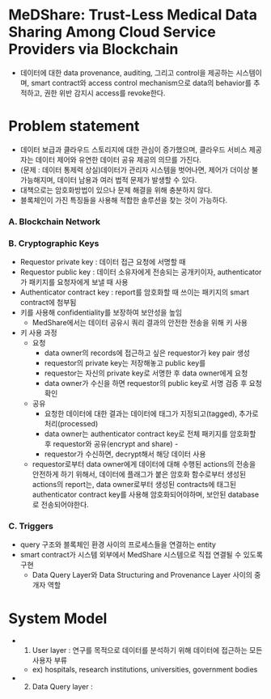 # MeDShare: Trust-Less Medical Data Sharing Among Cloud Service Providers via Blockchain
- 데이터에 대한 data provenance, auditing, 그리고 control을 제공하는 시스템이며, smart contract와 access control mechanism으로 data의 behavior를 추적하고, 권한 위반 감지시 access를 revoke한다.
# Problem statement
- 데이터 보급과 클라우드 스토리지에 대한 관심이 증가했으며, 클라우드 서비스 제공자는 데이터 제어와 유연한 데이터 공유 제공의 의므를 가진다.
- (문제 : 데이터 통제력 상실)데이터가 관리자 시스템을 벗어나면, 제어가 더이상 불가능해지며, 데이터 남용과 여러 법적 문제가 발생할 수 있다.
- 대책으로는 암호화방법이 있으나 문제 해결을 위해 충분하지 않다.
- 블록체인이 가진 특징들을 사용해 적합한 솔루션을 찾는 것이 가능하다.
### A. Blockchain Network
### B. Cryptographic Keys
- Requestor private key : 데이터 접근 요청에 서명할 때
- Requestor public key : 데이터 소유자에게 전송되는 공개키이자, authenticator가 패키지를 요청자에게 보낼 때 사용
- Authenticator contract key : report를 암호화할 때 쓰이는 패키지의 smart contract에 첨부됨
- 키를 사용해 confidentiality를 보장하여 보안성을 높임
    - MedShare에서는 데이터 공유시 쿼리 결과의 안전한 전송을 위해 키 사용
- 키 사용 과정
    - 요청
        - data owner의 records에 접근하고 싶은 requestor가 key pair 생성
        - requestor의 private key는 저장해놓고 public key를
        - requestor는 자신의 private key로 서명한 후 data owner에게 요청
        - data owner가 수신을 하면 requestor의 public key로 서명 검증 후 요청 확인
    - 공유
        - 요청한 데이터에 대한 결과는 데이터에 태그가 지정되고(tagged), 추가로 처리(processed)
        - data owner는 authenticator contract key로 전체 패키지를 암호화할 후 requestor와 공유(encrypt and share) - 
        - requestor가 수신하면, decrypt해서 해당 데이터 사용
    - requestor로부터 data owner에게 데이터에 대해 수행된 actions의 전송을 안전하게 하기 위해서, 데이터에 플래그가 붙은 암호화 함수로부터 생성된 actions의 report는, data owner로부터 생성된 contracts에 태그된 authenticator contract key를 사용해 암호화되어야하며, 보안된 database로 전송되어야한다.
### C. Triggers
- query 구조와 블록체인 환경 사이의 프로세스들을 연결하는 entity
- smart contract가 시스템 외부에서 MedShare 시스템으로 직접 연결될 수 있도록 구현
    - Data Query Layer와 Data Structuring and Provenance Layer 사이의 중개자 역할
# System Model
* 1) User layer : 연구를 목적으로 데이터를 분석하기 위해 데이터에 접근하는 모든 사용자 부류
    - ex) hospitals, research institutions, universities, government bodies
* 2) Data Query layer : 